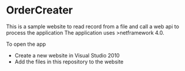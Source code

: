 # OrderCreater
This is a sample website to read record from a file and call a web api to process the application
The application uses >netframework 4.0. 

To open the app
  - Create a new website in Visual Studio 2010
  - Add the files in this repository to the website
